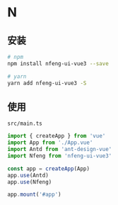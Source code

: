 # N

## 安装

```bash
# npm
npm install nfeng-ui-vue3 --save

# yarn
yarn add nfeng-ui-vue3 -S
```

## 使用

<n-divider />

`src/main.ts`

```typescript
import { createApp } from 'vue'
import App from './App.vue'
import Antd from 'ant-design-vue'
import Nfeng from 'nfeng-ui-vue3'

const app = createApp(App)
app.use(Antd)
app.use(Nfeng)

app.mount('#app')
```